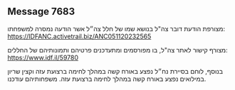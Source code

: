 ## Message 7683

מצורפת הודעת דובר צה"ל בנושא שמו של חלל צה״ל אשר הודעה נמסרה למשפחתו: https://IDFANC.activetrail.biz/ANC051120232565

מצורף קישור לאתר צה"ל, בו מפורסמים ומתעדכנים פרטיהם ותמונותיהם של החללים: https://www.idf.il/59780

בנוסף, לוחם בסיירת נח״ל נפצע באורח קשה במהלך לחימה ברצועת עזה וקצין שריון במילואים נפצע באורח קשה במהלך לחימה ברצועת עזה. 
משפחותיהם עודכנו.

